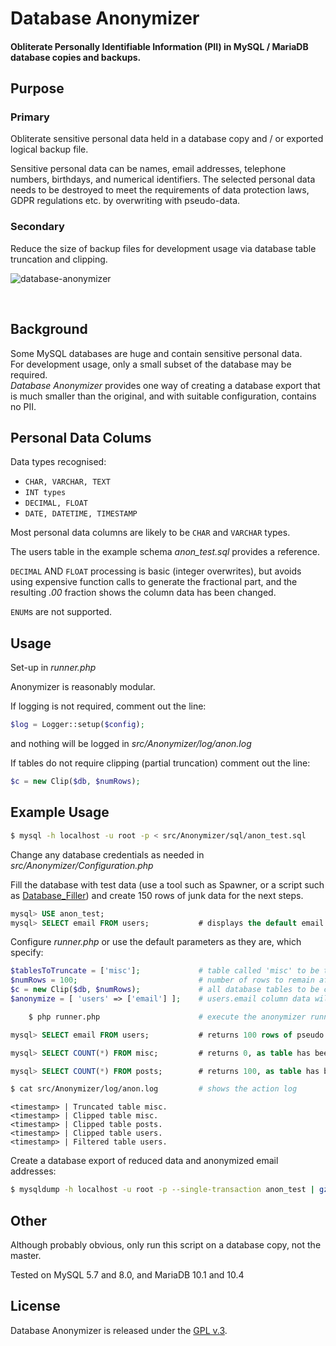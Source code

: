 
# Database Anonymizer

#### Obliterate Personally Identifiable Information (PII) in MySQL / MariaDB database copies and backups.


## Purpose

### Primary

Obliterate sensitive personal data held in a database copy and / or exported logical backup file.

Sensitive personal data can be names, email addresses, telephone numbers, birthdays, and numerical identifiers. The selected personal data needs to be destroyed to meet the requirements of data protection laws, GDPR regulations etc. by overwriting with pseudo-data.

### Secondary

Reduce the size of backup files for development usage via database table truncation and clipping.


[1]: https://tinram.github.io/images/database-anonymizer.png
![database-anonymizer][1]

<br>

## Background

Some MySQL databases are huge and contain sensitive personal data.  
For development usage, only a small subset of the database may be required.  
*Database Anonymizer* provides one way of creating a database export that is much smaller than the original, and with suitable configuration, contains no PII.


## Personal Data Colums

Data types recognised:

+ `CHAR, VARCHAR, TEXT`
+ `INT types`
+ `DECIMAL, FLOAT`
+ `DATE, DATETIME, TIMESTAMP`

Most personal data columns are likely to be `CHAR` and `VARCHAR` types.

The users table in the example schema *anon_test.sql* provides a reference.

`DECIMAL` AND `FLOAT` processing is basic (integer overwrites), but avoids using expensive function calls to generate the fractional part, and the resulting *.00* fraction shows the column data has been changed.

`ENUM`s are not supported.


## Usage

Set-up in *runner.php*

Anonymizer is reasonably modular.

If logging is not required, comment out the line:

```php
$log = Logger::setup($config);
```

and nothing will be logged in *src/Anonymizer/log/anon.log*

If tables do not require clipping (partial truncation) comment out the line:

```php
$c = new Clip($db, $numRows);
```


## Example Usage

```bash
$ mysql -h localhost -u root -p < src/Anonymizer/sql/anon_test.sql
```

Change any database credentials as needed in *src/Anonymizer/Configuration.php*

Fill the database with test data (use a tool such as Spawner, or a script such as [Database_Filler](https://github.com/Tinram/Database-Filler)) and create 150 rows of junk data for the next steps.

```sql
mysql> USE anon_test;
mysql> SELECT email FROM users;           # displays the default email column data
```

Configure *runner.php* or use the default parameters as they are, which specify:

```php
$tablesToTruncate = ['misc'];             # table called 'misc' to be truncated (wiped, preserving table schema)
$numRows = 100;                           # number of rows to remain after clipping (reduced table rows, i.e. partial truncation)
$c = new Clip($db, $numRows);             # all database tables to be clipped
$anonymize = [ 'users' => ['email'] ];    # users.email column data will be anonymized/obliterated
```

```bash
    $ php runner.php                      # execute the anonymizer runner script
```

```sql
mysql> SELECT email FROM users;           # returns 100 rows of pseudo email addresses

mysql> SELECT COUNT(*) FROM misc;         # returns 0, as table has been truncated

mysql> SELECT COUNT(*) FROM posts;        # returns 100, as table has been clipped
```

```bash
$ cat src/Anonymizer/log/anon.log         # shows the action log
```

    <timestamp> | Truncated table misc.
    <timestamp> | Clipped table misc.
    <timestamp> | Clipped table posts.
    <timestamp> | Clipped table users.
    <timestamp> | Filtered table users.

Create a database export of reduced data and anonymized email addresses:

```bash
$ mysqldump -h localhost -u root -p --single-transaction anon_test | gzip -9 > anon_test_reduced.sql.gz
```


## Other

Although probably obvious, only run this script on a database copy, not the master.

Tested on MySQL 5.7 and 8.0, and MariaDB 10.1 and 10.4


## License

Database Anonymizer is released under the [GPL v.3](https://www.gnu.org/licenses/gpl-3.0.html).

